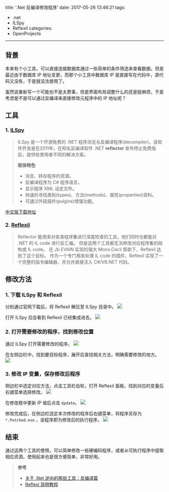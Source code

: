 title: '.Net 反编译修改程序'
date: 2017-05-26 13:46:21
tags: 
  - .net
  - ILSpy
  - Reflexil
categories:
  - OpenProjects
---

## 背景

本来有个小工具，可以直接连接数据库通过一些简单的条件筛选来查看数据。但是最近由于数据库 IP 地址变更，而那个小工具中数据库 IP 是直接写在代码中，源代码又没有，于是就没法使用了。

虽然说重新写一个可能也不是太费事，但是界面布局调整什么的还是挺麻烦，于是考虑是不是可以通过反编译来直接修改元程序中的 IP 地址呢？

<!-- more -->

## 工具

### 1. [ILSpy](http://ilspy.net/)

> ILSpy 是一个开源免费的 .NET 程序浏览与反编译程序(decompiler)，该软件开发是在2011年，在知名反编译软件 .NET **reflector** 宣布停止免费版后，提供给使用者不同的解决方案。
>
> **软体特色**
>
> - 浏览、转存程序的资源。
> - 反编译程序为 C# 程序语言。
> - 显示程序 XML 设定文件。
> - 快速的寻找类别(types)、方法(methods)、属性(properties)资料。
> - 可通过外挂插件(pulgins)增强功能。

[中文版下载地址](http://www.fishlee.net/soft/ilspy_chs/)

### 2. [Reflexil](http://reflexil.net/)

> Reflector 能用来对各类程序集进行深度检查的工具，他们同时也都能对 .NET 的 IL code 进行反汇编。
>但是这两个工具都无法修改对应程序集的结构或 IL code。
>在 Jb EVAIN 实现的强大 Mono.Cecil 帮助下，Reflexil 达到了这个目标。
>作为一个专门用来处理 IL code 的插件，Reflexil 实现了一个完整的指令编辑器，并允许直接注入 C#/VB.NET 代码。

## 修改方法

### 1. 下载 ILSpy 和 Reflexil

分别通过官网下载后，将 Reflexil 解压至 ILSpy 目录中。
![](https://ws1.sinaimg.cn/large/68f944b2ly1ffyrflhzu6j20gx0glgnv.jpg)

打开 ILSpy 后会看到 Reflexil 已经集成进去。
![](https://ws1.sinaimg.cn/large/68f944b2ly1ffyrig1jw5j20kg0f3jrv.jpg)

### 2. 打开需要修改的程序，找到修改位置

通过 ILSpy 打开需要修改的程序。
![](https://ws1.sinaimg.cn/large/68f944b2ly1ffys1gczdpj20kg0f30tj.jpg)

在左侧边栏中，找到要目标程序，展开后查找相关方法，明确需要修改的地方。
![](https://ws1.sinaimg.cn/large/68f944b2ly1ffys1tdg42j20pc0ieack.jpg)

### 3. 修改 IP 变量，保存修改后程序

侧边栏中选定对应方法，点击工具栏齿轮，打开 Reflexil 面板，找到对应的变量后右键菜单选择修改。
![](https://ws1.sinaimg.cn/large/68f944b2ly1ffytg10ttij20pc0ieaby.jpg)

在修改框中更新 IP 值后点击 ```Update```。
![](https://ws1.sinaimg.cn/large/68f944b2ly1ffythk0tegj20ew04i3yc.jpg)

修改完成后，在侧边栏选定本次修改的程序后右键菜单，将程序另存为 ```*.Patched.exe``` ，该程序即为修改后的执行程序。
![](https://ws1.sinaimg.cn/large/68f944b2ly1ffytkqsoekj20p50ia773.jpg)

## 结束
通过这两个工具的使用，可以简单修改一些硬编码程序，或者从可执行程序中提取相应资源。使用起来也是很方便简单，非常好用。

> **参考**
>
> - [关于 .Net 逆向的那些工具：反编译篇](http://www.aneasystone.com/archives/2015/06/net-reverse-decompiling.html)
> - [Reflexi 简明教程](http://qiankanglai.me/2016/03/05/reflexil/)